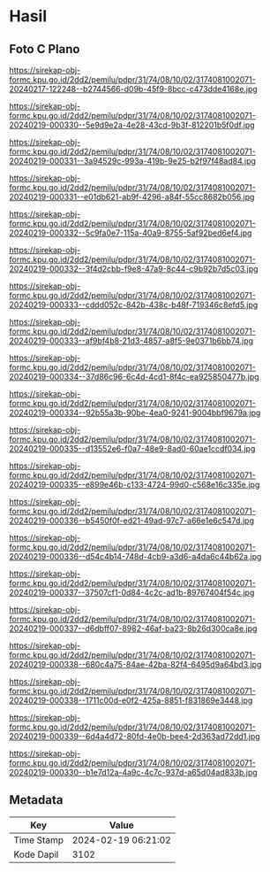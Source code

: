 # Hasil

## Foto C Plano

https://sirekap-obj-formc.kpu.go.id/2dd2/pemilu/pdpr/31/74/08/10/02/3174081002071-20240217-122248--b2744566-d09b-45f9-8bcc-c473dde4168e.jpg

https://sirekap-obj-formc.kpu.go.id/2dd2/pemilu/pdpr/31/74/08/10/02/3174081002071-20240219-000330--5e9d9e2a-4e28-43cd-9b3f-812201b5f0df.jpg

https://sirekap-obj-formc.kpu.go.id/2dd2/pemilu/pdpr/31/74/08/10/02/3174081002071-20240219-000331--3a94529c-993a-419b-9e25-b2f97f48ad84.jpg

https://sirekap-obj-formc.kpu.go.id/2dd2/pemilu/pdpr/31/74/08/10/02/3174081002071-20240219-000331--e01db621-ab9f-4296-a84f-55cc8682b056.jpg

https://sirekap-obj-formc.kpu.go.id/2dd2/pemilu/pdpr/31/74/08/10/02/3174081002071-20240219-000332--5c9fa0e7-115a-40a9-8755-5af92bed6ef4.jpg

https://sirekap-obj-formc.kpu.go.id/2dd2/pemilu/pdpr/31/74/08/10/02/3174081002071-20240219-000332--3f4d2cbb-f9e8-47a9-8c44-c9b92b7d5c03.jpg

https://sirekap-obj-formc.kpu.go.id/2dd2/pemilu/pdpr/31/74/08/10/02/3174081002071-20240219-000333--cddd052c-842b-438c-b48f-719346c8efd5.jpg

https://sirekap-obj-formc.kpu.go.id/2dd2/pemilu/pdpr/31/74/08/10/02/3174081002071-20240219-000333--af9bf4b8-21d3-4857-a8f5-9e0371b6bb74.jpg

https://sirekap-obj-formc.kpu.go.id/2dd2/pemilu/pdpr/31/74/08/10/02/3174081002071-20240219-000334--37d86c96-6c4d-4cd1-8f4c-ea925850477b.jpg

https://sirekap-obj-formc.kpu.go.id/2dd2/pemilu/pdpr/31/74/08/10/02/3174081002071-20240219-000334--92b55a3b-90be-4ea0-9241-9004bbf9679a.jpg

https://sirekap-obj-formc.kpu.go.id/2dd2/pemilu/pdpr/31/74/08/10/02/3174081002071-20240219-000335--d13552e6-f0a7-48e9-8ad0-60ae1ccdf034.jpg

https://sirekap-obj-formc.kpu.go.id/2dd2/pemilu/pdpr/31/74/08/10/02/3174081002071-20240219-000335--e899e46b-c133-4724-99d0-c568e16c335e.jpg

https://sirekap-obj-formc.kpu.go.id/2dd2/pemilu/pdpr/31/74/08/10/02/3174081002071-20240219-000336--b5450f0f-ed21-49ad-97c7-a66e1e6c547d.jpg

https://sirekap-obj-formc.kpu.go.id/2dd2/pemilu/pdpr/31/74/08/10/02/3174081002071-20240219-000336--d54c4b14-748d-4cb9-a3d6-a4da6c44b62a.jpg

https://sirekap-obj-formc.kpu.go.id/2dd2/pemilu/pdpr/31/74/08/10/02/3174081002071-20240219-000337--37507cf1-0d84-4c2c-ad1b-89767404f54c.jpg

https://sirekap-obj-formc.kpu.go.id/2dd2/pemilu/pdpr/31/74/08/10/02/3174081002071-20240219-000337--d6dbff07-8982-46af-ba23-8b26d300ca8e.jpg

https://sirekap-obj-formc.kpu.go.id/2dd2/pemilu/pdpr/31/74/08/10/02/3174081002071-20240219-000338--680c4a75-84ae-42ba-82f4-6495d9a64bd3.jpg

https://sirekap-obj-formc.kpu.go.id/2dd2/pemilu/pdpr/31/74/08/10/02/3174081002071-20240219-000338--1711c00d-e0f2-425a-8851-f831869e3448.jpg

https://sirekap-obj-formc.kpu.go.id/2dd2/pemilu/pdpr/31/74/08/10/02/3174081002071-20240219-000339--6d4a4d72-80fd-4e0b-bee4-2d363ad72dd1.jpg

https://sirekap-obj-formc.kpu.go.id/2dd2/pemilu/pdpr/31/74/08/10/02/3174081002071-20240219-000330--b1e7d12a-4a9c-4c7c-937d-a65d04ad833b.jpg


## Metadata

| Key        | Value               |
| ---------- | ------------------- |
| Time Stamp | 2024-02-19 06:21:02 |
| Kode Dapil | 3102                |



